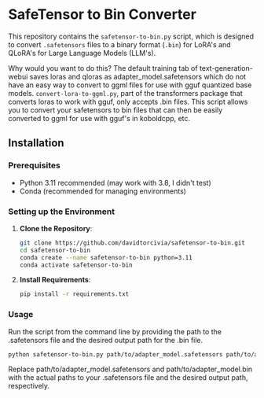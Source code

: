 # SafeTensor to Bin Converter

This repository contains the `safetensor-to-bin.py` script, which is designed to convert `.safetensors` files to a binary format (`.bin`) for LoRA's and QLoRA's for Large Language Models (LLM's).

Why would you want to do this? The default training tab of text-generation-webui saves loras and qloras as adapter_model.safetensors which do not have an easy way to convert to ggml files for use with gguf quantized base models. `convert-lora-to-ggml.py`, part of the transformers package that converts loras to work with gguf, only accepts .bin files. This script allows you to convert your safetensors to bin files that can then be easily converted to ggml for use with gguf's in koboldcpp, etc.

## Installation

### Prerequisites

- Python 3.11 recommended (may work with 3.8, I didn't test)
- Conda (recommended for managing environments)

### Setting up the Environment

1. **Clone the Repository**:

   ```bash
   git clone https://github.com/davidtorcivia/safetensor-to-bin.git
   cd safetensor-to-bin
   conda create --name safetensor-to-bin python=3.11
   conda activate safetensor-to-bin
   ```
2. **Install Requirements**:

   ```bash
   pip install -r requirements.txt
   ```
### Usage

   Run the script from the command line by providing the path to the .safetensors file and the desired output path for the .bin file.
   ```bash
   python safetensor-to-bin.py path/to/adapter_model.safetensors path/to/adapter_model.bin
   ```
   Replace path/to/adapter_model.safetensors and path/to/adapter_model.bin with the actual paths to your .safetensors file and the desired output path, respectively.
